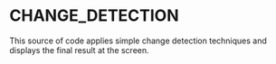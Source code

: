 # CHANGE_DETECTION
This source of code applies simple change detection techniques and displays the final result at the screen.
